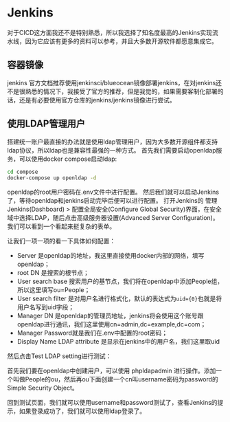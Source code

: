# Jenkins

对于CICD这方面我还不是特别熟悉，所以我选择了知名度最高的Jenkins实现流水线，因为它应该有更多的资料可以参考，并且大多数开源软件都愿意集成它。

## 容器镜像

jenkins 官方文档推荐使用jenkinsci/blueocean镜像部署jenkins，在对jenkins还不是很熟悉的情况下，我接受了官方的推荐，但是我觉的，如果需要客制化部署的话，还是有必要使用官方仓库的jenkins/jenkins镜像进行尝试。

## 使用LDAP管理用户

搭建统一账户最直接的办法就是使用ldap管理用户，因为大多数开源组件都支持ldap协议，所以ldap也是兼容性最强的一种方式。
首先我们需要启动openldap服务，可以使用docker compose启动ldap:
```bash
cd compose
docker-compose up openldap -d
```
openldap的root用户密码在.env文件中进行配置。
然后我们就可以启动Jenkins了，等待openldap和jenkins启动完毕后便可以进行配置。
打开Jenkins的 管理Jenkins(Dashboard) > 配置全局安全(Configure Global Security)界面，在安全域中选择LDAP，随后点击高级服务器设置(Advanced Server Configuration)。
我们可以看到一个看起来挺复杂的表单。

让我们一项一项的看一下具体如何配置：
* Server 是openldap的地址，我这里直接使用docker内部的网络，填写openldap；
* root DN 是搜索的根节点；
* User search base 搜索用户的基节点，我们将在openldap中添加People组，所以这里填写ou=People；
* User search filter 是对用户名进行格式化，默认的表达式为`uid={0}`也就是将用户名写到uid字段；
* Manager DN 是openldap的管理员地址，jenkins将会使用这个账号跟openldap进行通讯，我们这里使用cn=admin,dc=example,dc=com；
* Manager Password就是我们在.env中配置的root密码；
* Display Name LDAP attribute 是显示在jenkins中的用户名，我们这里取uid

然后点击Test LDAP setting进行测试：

首先我们要在openldap中创建用户，可以使用 phpldapadmin 进行操作。添加一个叫做People的ou，然后再ou下面创建一个cn叫username密码为password的Simple Security Object。

回到测试页面，我们就可以使用username和password测试了，查看Jenkins的提示，如果登录成功了，我们就可以使用ldap登录了。
